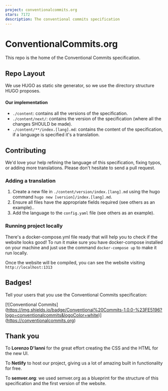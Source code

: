 ```yaml
---
project: conventionalcommits.org
stars: 7172
description: The conventional commits specification
---
```


ConventionalCommits.org
=======================

This repo is the home of the Conventional Commits specification.

Repo Layout
-----------

We use HUGO as static site generator, so we use the directory structure HUGO proposes.

#### Our implementation

-   `./content`: contains all the versions of the specification.
-   `./content/next/`: contains the version of the specification (where all the changes SHOULD be made).
-   `./content/**/index.[lang].md`: contains the content of the specification, if a language is specified it's a translation.

Contributing
------------

We'd love your help refining the language of this specification, fixing typos, or adding more translations. Please don't hesitate to send a pull request.

### Adding a translation

1.  Create a new file in `./content/version/index.[lang].md` using the hugo command `hugo new [version]/index.[lang].md`.
2.  Ensure all files have the appropriate fields required (see others as an example)..
3.  Add the language to the `config.yaml` file (see others as an example).

### Running project locally

There's a docker-compose.yml file ready that will help you to check if the website looks good! To run it make sure you have docker-compose installed on your machine and just use the command `docker-compose up` to make it run locally.

Once the website will be compiled, you can see the website visiting `http://localhost:1313`

Badges!
-------

Tell your users that you use the Conventional Commits specification:

\[!\[Conventional Commits\](https://img.shields.io/badge/Conventional%20Commits-1.0.0-%23FE5196?logo=conventionalcommits&logoColor=white)\](https://conventionalcommits.org)

Thank you
---------

To **Lorenzo D'Ianni** for the great effort creating the CSS and the HTML for the new UI.

To **Netlify** to host our project, giving us a lot of amazing built in functionality for free.

To **semver.org**: we used semver.org as a blueprint for the structure of this specification and the first version of the website.
